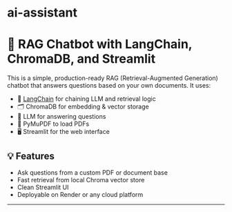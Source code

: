 # ai-assistant
# 🧠 RAG Chatbot with LangChain, ChromaDB, and Streamlit

This is a simple, production-ready RAG (Retrieval-Augmented Generation) chatbot that answers questions based on your own documents. It uses:

- 🧠 [LangChain](https://www.langchain.com/) for chaining LLM and retrieval logic  
- 🗂️ ChromaDB for embedding & vector storage  
- 🔎 LLM for answering questions  
- 🧾 PyMuPDF to load PDFs  
- 🖥️ Streamlit for the web interface

## 💡 Features

- Ask questions from a custom PDF or document base
- Fast retrieval from local Chroma vector store
- Clean Streamlit UI
- Deployable on Render or any cloud platform

---



